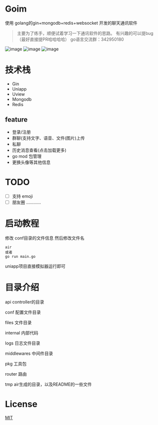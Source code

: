 # Goim
使用 golang的gin+mongodb+redis+websocket 开发的聊天通讯软件

> 主要为了练手，顺便试着学习一下通讯软件的思路。
有兴趣的可以提bug（最好直接提PR哈哈哈哈）
go语言交流群：342950180

![image](tmp/3.png)
![image](tmp/2.png)
![image](tmp/1.png)


# 技术栈
- Gin
- Uniapp
- Uview
- Mongodb
- Redis

## feature
- 登录/注册
- 群聊(支持文字、语音、文件(图片)上传
- 私聊
- 历史消息查看(点击加载更多)
- go mod 包管理
- 更换头像等其他信息

# TODO
- [ ] 支持 emoji
- [ ] 朋友圈
…………

# 启动教程
修改 conf目录的文件信息
然后修改文件名
```
air
或者
go run main.go
```
uniapp项目直接模拟器运行即可

# 目录介绍

api controller的目录

conf 配置文件目录

files 文件目录

internal 内部代码

logs 日志文件目录

middlewares 中间件目录

pkg 工具包

router 路由

tmp air生成的目录，以及README的一些文件


# License
[MIT](./LICENSE.txt)
